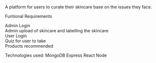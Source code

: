 A platform for users to curate their skincare base on the issues they face. 

Funtional Requirements

Admin Login  <br>
Admin upload of skincare and labelling the skincare <br>
User Login <br>
Quiz for user to take <br>
Products recommended <br>

Technologies used:
MongoDB
Express
React
Node
